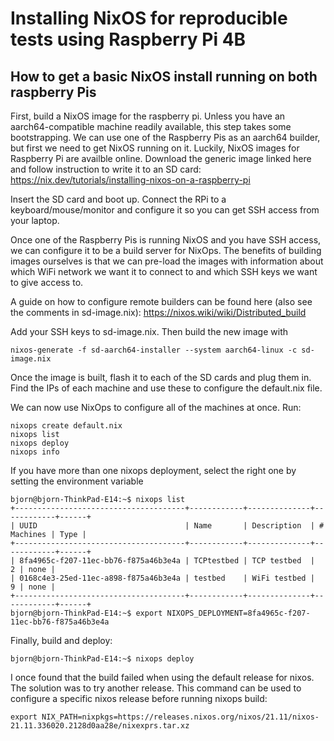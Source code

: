 # Installing NixOS for reproducible tests using Raspberry Pi 4B

## How to get a basic NixOS install running on both raspberry Pis

First, build a NixOS image for the raspberry pi. Unless you have an aarch64-compatible machine readily available, this step takes some bootstrapping.
We can use one of the Raspberry Pis as an aarch64 builder, but first we need to get NixOS running on it.
Luckily, NixOS images for Raspberry Pi are availble online. Download the generic image linked here and follow instruction to write it to an SD card: https://nix.dev/tutorials/installing-nixos-on-a-raspberry-pi

Insert the SD card and boot up. Connect the RPi to a keyboard/mouse/monitor and configure it so you can get SSH access from your laptop.

Once one of the Raspberry Pis is running NixOS and you have SSH access, we can configure it to be a build server for NixOps. The benefits of building images ourselves is that we can pre-load the images with information about which WiFi network we want it to connect to and which SSH keys we want to give access to.

A guide on how to configure remote builders can be found here (also see the comments in sd-image.nix): https://nixos.wiki/wiki/Distributed_build

Add your SSH keys to sd-image.nix. Then build the new image with 

`
nixos-generate -f sd-aarch64-installer --system aarch64-linux -c sd-image.nix
`

Once the image is built, flash it to each of the SD cards and plug them in.
Find the IPs of each machine and use these to configure the default.nix file.

We can now use NixOps to configure all of the machines at once.
Run:

```
nixops create default.nix
nixops list
nixops deploy
nixops info
```

If you have more than one nixops deployment, select the right one by setting the environment variable
```
bjorn@bjorn-ThinkPad-E14:~$ nixops list
+--------------------------------------+------------+--------------+------------+------+
| UUID                                 | Name       | Description  | # Machines | Type |
+--------------------------------------+------------+--------------+------------+------+
| 8fa4965c-f207-11ec-bb76-f875a46b3e4a | TCPtestbed | TCP testbed  |          2 | none |
| 0168c4e3-25ed-11ec-a898-f875a46b3e4a | testbed    | WiFi testbed |          9 | none |
+--------------------------------------+------------+--------------+------------+------+
bjorn@bjorn-ThinkPad-E14:~$ export NIXOPS_DEPLOYMENT=8fa4965c-f207-11ec-bb76-f875a46b3e4a

```
Finally, build and deploy:

```
bjorn@bjorn-ThinkPad-E14:~$ nixops deploy
```

I once found that the build failed when using the default release for nixos. The solution was to try another release.
This command can be used to configure a specific nixos release before running nixops build:

`export NIX_PATH=nixpkgs=https://releases.nixos.org/nixos/21.11/nixos-21.11.336020.2128d0aa28e/nixexprs.tar.xz`